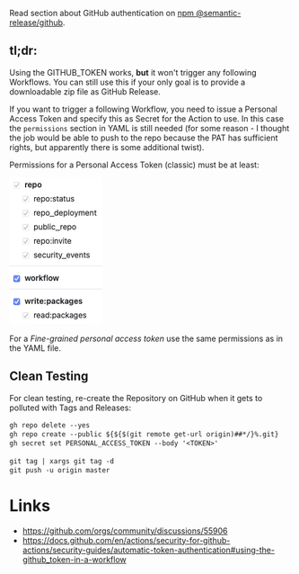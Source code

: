 Read section about GitHub authentication on [npm @semantic-release/github](https://www.npmjs.com/package/@semantic-release/github).


## tl;dr:

Using the GITHUB_TOKEN works, __but__ it won't trigger any following Workflows. You can still use this if your only goal is to provide a downloadable zip file as GitHub Release.

If you want to trigger a following Workflow, you need to issue a Personal Access Token and specify this as Secret for the Action to use. In this case the `permissions` section in YAML is still needed (for some reason - I thought the job would be able to push to the repo because the PAT has sufficient rights, but apparently there is some additional twist).

Permissions for a Personal Access Token (classic) must be at least:

![](docs/pat_classic.png)

For a _Fine-grained personal access token_ use the same permissions as in the YAML file.


## Clean Testing

For clean testing, re-create the Repository on GitHub when it gets to polluted with Tags and Releases:

    gh repo delete --yes
    gh repo create --public ${${$(git remote get-url origin)##*/}%.git}
    gh secret set PERSONAL_ACCESS_TOKEN --body '<TOKEN>'

    git tag | xargs git tag -d
    git push -u origin master


# Links

- https://github.com/orgs/community/discussions/55906
- https://docs.github.com/en/actions/security-for-github-actions/security-guides/automatic-token-authentication#using-the-github_token-in-a-workflow
